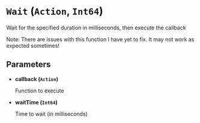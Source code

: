 # `Wait` (`Action`, `Int64`)


Wait for the specified duration in milliseconds, then execute the callback

Note: There are issues with this function I have yet to fix. It may not work as expected sometimes!

## Parameters

* **callback (`Action`)** 

	Function to execute

* **waitTime (`Int64`)** 

	Time to wait (in milliseconds)


